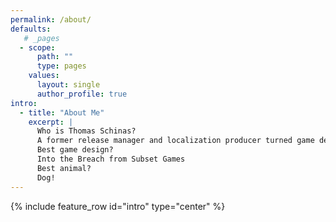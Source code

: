 ```yaml
---
permalink: /about/
defaults:
   # _pages
  - scope:
      path: ""
      type: pages
    values:
      layout: single
      author_profile: true
intro:
  - title: "About Me"
    excerpt: |
      Who is Thomas Schinas?
      A former release manager and localization producer turned game designer, currently studying at Futuregames in Stockholm.
      Best game design?
      Into the Breach from Subset Games
      Best animal?
      Dog!
---
```

{% include feature_row id="intro" type="center" %}